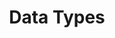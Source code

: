 ---
layout: default
title: "Data Types"
parent: "Component Reference"
nav_order: "0"
has_children: true
---